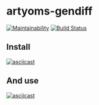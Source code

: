 # artyoms-gendiff

[![Maintainability](https://api.codeclimate.com/v1/badges/54dbb060568ef19127a2/maintainability)](https://codeclimate.com/github/vinnityom/project-lvl2-s451/maintainability)
[![Build Status](https://travis-ci.com/vinnityom/project-lvl2-s451.svg?branch=master)](https://travis-ci.com/vinnityom/project-lvl2-s451)

## Install
[![asciicast](https://asciinema.org/a/oe6bbUDFvecHL7SiB0XApgA4k.svg)](https://asciinema.org/a/oe6bbUDFvecHL7SiB0XApgA4k)

## And use
[![asciicast](https://asciinema.org/a/2NkjTF3BJsW4el4QEtUguolDD.svg)](https://asciinema.org/a/2NkjTF3BJsW4el4QEtUguolDD)